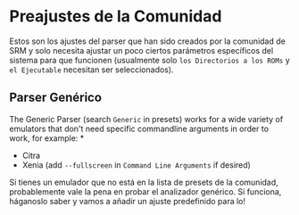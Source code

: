 # Preajustes de la Comunidad
Estos son los ajustes del parser que han sido creados por la comunidad de SRM y solo necesita ajustar un poco ciertos parámetros específicos del sistema para que funcionen (usualmente solo `los Directorios a los ROMs` y `el Ejecutable` necesitan ser seleccionados).

## Parser Genérico
The Generic Parser (search `Generic` in presets) works for a wide variety of emulators that don't need specific commandline arguments in order to work, for example:
*
* Citra
* Xenia (add `--fullscreen` in `Command Line Arguments` if desired)

Si tienes un emulador que no está en la lista de presets de la comunidad, probablemente vale la pena en probar el analizador genérico. Si funciona, háganoslo saber y vamos a añadir un ajuste predefinido para lo!
